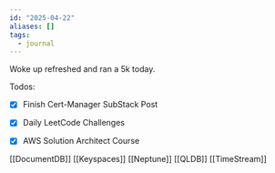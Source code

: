 ```yaml
---
id: "2025-04-22"
aliases: []
tags:
  - journal
---
```


Woke up refreshed and ran a 5k today.

Todos:
- [x] Finish Cert-Manager SubStack Post 
- [x] Daily LeetCode Challenges
- [x] AWS Solution Architect Course


[[DocumentDB]]
[[Keyspaces]]
[[Neptune]]
[[QLDB]]
[[TimeStream]]

